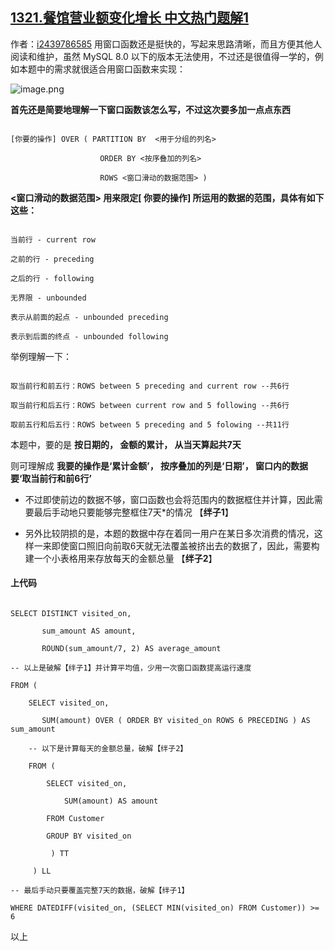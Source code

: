 ## [1321.餐馆营业额变化增长 中文热门题解1](https://leetcode.cn/problems/restaurant-growth/solutions/100000/jiang-jie-bing-gai-jin-ping-lun-qu-da-la-34xv)

作者：[i2439786585](https://leetcode.cn/u/i2439786585)
用窗口函数还是挺快的，写起来思路清晰，而且方便其他人阅读和维护，虽然 MySQL 8.0 以下的版本无法使用，不过还是很值得一学的，例如本题中的需求就很适合用窗口函数来实现：
![image.png](https://pic.leetcode-cn.com/1634205698-ZKlSRt-image.png)

**首先还是简要地理解一下窗口函数该怎么写，不过这次要多加一点点东西**
```
[你要的操作] OVER ( PARTITION BY  <用于分组的列名>
                    ORDER BY <按序叠加的列名> 
                    ROWS <窗口滑动的数据范围> )
```
**<窗口滑动的数据范围> 用来限定[ 你要的操作] 所运用的数据的范围，具体有如下这些：**
```
当前行 - current row
之前的行 - preceding
之后的行 - following
无界限 - unbounded
表示从前面的起点 - unbounded preceding
表示到后面的终点 - unbounded following
```
举例理解一下：
```
取当前行和前五行：ROWS between 5 preceding and current row --共6行
取当前行和后五行：ROWS between current row and 5 following --共6行
取前五行和后五行：ROWS between 5 preceding and 5 folowing --共11行
```
本题中，要的是 **按日期的， 金额的累计， 从当天算起共7天**
则可理解成 **我要的操作是‘累计金额’， 按序叠加的列是‘日期’， 窗口内的数据要‘取当前行和前6行’**

- 不过即使前边的数据不够，窗口函数也会将范围内的数据框住并计算，因此需要最后手动地只要能够完整框住7天*的情况 【**绊子1**】
- 另外比较阴损的是，本题的数据中存在着同一用户在某日多次消费的情况，这样一来即使窗口照旧向前取6天就无法覆盖被挤出去的数据了，因此，需要构建一个小表格用来存放每天的金额总量 【**绊子2**】

#### 上代码
```
SELECT DISTINCT visited_on,
       sum_amount AS amount, 
       ROUND(sum_amount/7, 2) AS average_amount
-- 以上是破解【绊子1】并计算平均值，少用一次窗口函数提高运行速度
FROM (
    SELECT visited_on, 
       SUM(amount) OVER ( ORDER BY visited_on ROWS 6 PRECEDING ) AS sum_amount
    -- 以下是计算每天的金额总量，破解【绊子2】
    FROM (
        SELECT visited_on, 
            SUM(amount) AS amount
        FROM Customer
        GROUP BY visited_on
         ) TT
     ) LL
-- 最后手动只要覆盖完整7天的数据，破解【绊子1】
WHERE DATEDIFF(visited_on, (SELECT MIN(visited_on) FROM Customer)) >= 6
```

以上